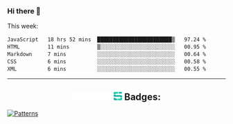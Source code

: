 ### Hi there 👋

This week:
<!--START_SECTION:waka-->

```txt
JavaScript   18 hrs 52 mins  ████████████████████████▒   97.24 %
HTML         11 mins         ▒░░░░░░░░░░░░░░░░░░░░░░░░   00.95 %
Markdown     7 mins          ░░░░░░░░░░░░░░░░░░░░░░░░░   00.64 %
CSS          6 mins          ░░░░░░░░░░░░░░░░░░░░░░░░░   00.58 %
XML          6 mins          ░░░░░░░░░░░░░░░░░░░░░░░░░   00.55 %
```

<!--END_SECTION:waka-->

---

<h2 style="text-align:center; font-weight: bold;" align="center"><img src="https://github.com/layer5io/layer5/blob/master/.github/assets/images/layer5/layer5-light-no-trim.svg" width="115px"> Badges: </h2>

<a href= "https://meshery.layer5.io/user/04079145-d65d-4d0f-a40e-533d358bea83?tab=badges"><img height="224px" src = "https://badges.layer5.io/assets/badges/patterns/patterns.png" alt = "Patterns" /></a>
